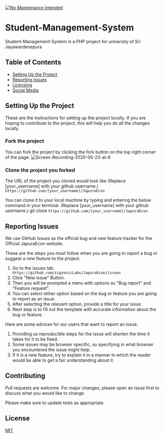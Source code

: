 [![No Maintenance Intended](http://unmaintained.tech/badge.svg)](http://unmaintained.tech/)
# Student-Management-System


Student-Management-System is a PHP project for university of Sri Jayawardenepura

## Table of Contents
* [Setting Up the Project](#setting-up-the-project)
* [Reporting Issues](#reporting-issues)
* [Licensing](#licensing)
* [Social Media](#social-media)
## Setting Up the Project
These are the instructions for setting up the project locally. If you are hoping to contribute to the project, this will help you do all the changes locally.

### Fork the project
You can fork the project by clicking the fork button on the top right corner of the page.
![Screen-Recording-2020-05-23-at-8](https://user-images.githubusercontent.com/35812345/82733467-a119c380-9d31-11ea-9a22-882c5c220c8c.gif)

### Clone the project you forked
The URL of the project you cloned would look like 
(Replace [your_username] with your github username.) 
```https://github.com/[your_username]/JapuraEcon```

You can clone it to your local machine by typing and entering the below command in your terminal. (Replace [your_username] with your github username.) git clone ```https://github.com/[your_username]/JapuraEcon```

## Reporting Issues

We use GitHub Issues as the official bug and new feature tracker for the Official JapuraEcon website.

These are the steps you must follow when you are going to report a bug or suggest a new feature to the project.
1. Go to the issues tab.
``` https://github.com/sigzonicLabs/JapuraEcon/issues```
2. Click "New Issue" Button.
3. Then you will be prompted a menu with options as "Bug report" and "Feature request".
4. You can select either option based on the bug or feature you are going to report as an issue.
5. After selecting the relevant option, provide a title for your issue.
6. Next step is to fill out the template with accurate information about the bug or feature.

Here are some advices for our users that want to report an issue:
1. Providing us reproducible steps for the issue will shorten the time it takes for it to be fixed.
2. Some issues may be browser specific, so specifying in what browser you encountered the issue might help.
3. If it is a new feature, try to explain it in a manner in which the reader would be able to get a fair understanding about it.
 
## Contributing
Pull requests are welcome. For major changes, please open an issue first to discuss what you would like to change.

Please make sure to update tests as appropriate.

## License
[MIT](https://choosealicense.com/licenses/mit/)
